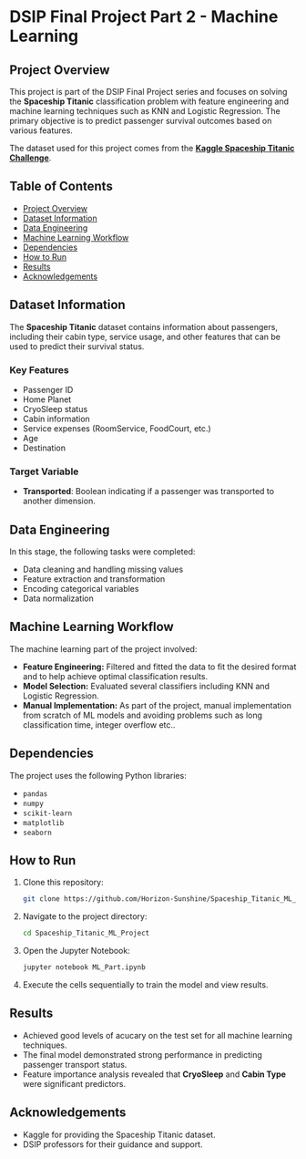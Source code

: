 # DSIP Final Project Part 2 - Machine Learning

## Project Overview
This project is part of the DSIP Final Project series and focuses on solving the **Spaceship Titanic** classification problem with feature engineering and machine learning techniques such as KNN and Logistic Regression. The primary objective is to predict passenger survival outcomes based on various features.

The dataset used for this project comes from the **[Kaggle Spaceship Titanic Challenge](https://www.kaggle.com/competitions/spaceship-titanic)**.

## Table of Contents
- [Project Overview](#project-overview)
- [Dataset Information](#dataset-information)
- [Data Engineering](#data-engineering)
- [Machine Learning Workflow](#machine-learning-workflow)
- [Dependencies](#dependencies)
- [How to Run](#how-to-run)
- [Results](#results)
- [Acknowledgements](#acknowledgements)

## Dataset Information
The **Spaceship Titanic** dataset contains information about passengers, including their cabin type, service usage, and other features that can be used to predict their survival status.

### Key Features
- Passenger ID
- Home Planet
- CryoSleep status
- Cabin information
- Service expenses (RoomService, FoodCourt, etc.)
- Age
- Destination

### Target Variable
- **Transported**: Boolean indicating if a passenger was transported to another dimension.

## Data Engineering
In this stage, the following tasks were completed:
- Data cleaning and handling missing values
- Feature extraction and transformation
- Encoding categorical variables
- Data normalization

## Machine Learning Workflow
The machine learning part of the project involved:
- **Feature Engineering:** Filtered and fitted the data to fit the desired format and to help achieve optimal classification results.
- **Model Selection:** Evaluated several classifiers including KNN and Logistic Regression.
- **Manual Implementation:** As part of the project, manual implementation from scratch of ML models and avoiding problems such as long classification time, integer overflow etc..

## Dependencies
The project uses the following Python libraries:
- `pandas`
- `numpy`
- `scikit-learn`
- `matplotlib`
- `seaborn`

## How to Run
1. Clone this repository:
   ```bash
   git clone https://github.com/Horizon-Sunshine/Spaceship_Titanic_ML_Project
   ```
2. Navigate to the project directory:
   ```bash
   cd Spaceship_Titanic_ML_Project
   ```
3. Open the Jupyter Notebook:
   ```bash
   jupyter notebook ML_Part.ipynb
   ```
4. Execute the cells sequentially to train the model and view results.

## Results
- Achieved good levels of acucary on the test set for all machine learning techniques.
- The final model demonstrated strong performance in predicting passenger transport status.
- Feature importance analysis revealed that **CryoSleep** and **Cabin Type** were significant predictors.

## Acknowledgements
- Kaggle for providing the Spaceship Titanic dataset.
- DSIP professors for their guidance and support.


